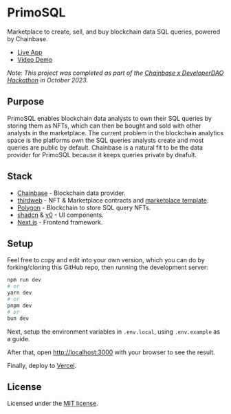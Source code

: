 # PrimoSQL

Marketplace to create, sell, and buy blockchain data SQL queries, powered by Chainbase.

- [Live App](https://primo-sql.vercel.app/)
- [Video Demo]()

_Note: This project was completed as part of the [Chainbase x DeveloperDAO Hackathon](https://twitter.com/developer_dao/status/1713991958249550271) in October 2023._

## Purpose

PrimoSQL enables blockchain data analysts to own their SQL queries by storing them as NFTs, which can then be bought and sold with other analysts in the marketplace. The current problem in the blockchain analytics space is the platforms own the SQL queries analysts create and most queries are public by default. Chainbase is a natural fit to be the data provider for PrimoSQL because it keeps queries private by deafult.

## Stack

- [Chainbase](https://chainbase.com) - Blockchain data provider.
- [thirdweb](https://thirdweb.com/) - NFT & Marketplace contracts and [marketplace template](https://github.com/thirdweb-example/marketplace-v3).
- [Polygon](https://polygon.technology/) - Blockchain to store SQL query NFTs.
- [shadcn](https://ui.shadcn.com/) & [v0](https://v0.dev/) - UI components.
- [Next.js](https://nextjs.org/) - Frontend framework.

## Setup

Feel free to copy and edit into your own version, which you can do by forking/cloning this GitHub repo, then running the development server:

```bash
npm run dev
# or
yarn dev
# or
pnpm dev
# or
bun dev
```

Next, setup the environment variables in `.env.local`, using `.env.example` as a guide.

After that, open [http://localhost:3000](http://localhost:3000) with your browser to see the result.

Finally, deploy to [Vercel](https://vercel.com/new?utm_medium=default-template&filter=next.js&utm_source=create-next-app&utm_campaign=create-next-app-readme).

## License

Licensed under the [MIT license](https://github.com/PrimoData/primo-sql/blob/main/LICENSE.md).

